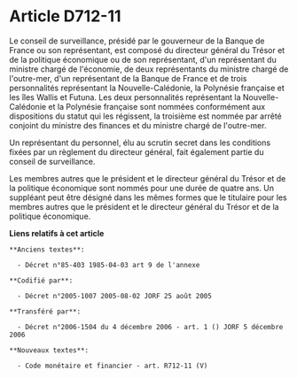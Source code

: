 # Article D712-11

Le conseil de surveillance, présidé par le gouverneur de la Banque de France ou son représentant, est composé du directeur
général du Trésor et de la politique économique ou de son représentant, d'un représentant du ministre chargé de l'économie,
de deux représentants du ministre chargé de l'outre-mer, d'un représentant de la Banque de France et de trois personnalités
représentant la Nouvelle-Calédonie, la Polynésie française et les îles Wallis et Futuna. Les deux personnalités représentant
la Nouvelle-Calédonie et la Polynésie française sont nommées conformément aux dispositions du statut qui les régissent, la
troisième est nommée par arrêté conjoint du ministre des finances et du ministre chargé de l'outre-mer.

Un représentant du personnel, élu au scrutin secret dans les conditions fixées par un règlement du directeur général, fait
également partie du conseil de surveillance.

Les membres autres que le président et le directeur général du Trésor et de la politique économique sont nommés pour une
durée de quatre ans. Un suppléant peut être désigné dans les mêmes formes que le titulaire pour les membres autres que le
président et le directeur général du Trésor et de la politique économique.

**Liens relatifs à cet article**

	**Anciens textes**:

	  - Décret n°85-403 1985-04-03 art 9 de l'annexe

	**Codifié par**:

	  - Décret n°2005-1007 2005-08-02 JORF 25 août 2005

	**Transféré par**:

	  - Décret n°2006-1504 du 4 décembre 2006 - art. 1 () JORF 5 décembre 2006

	**Nouveaux textes**:

	  - Code monétaire et financier - art. R712-11 (V)
